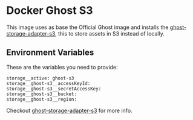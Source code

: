 # Docker Ghost S3

This image uses as base the Official Ghost image and installs the [ghost-storage-adapter-s3](https://github.com/colinmeinke/ghost-storage-adapter-s3), this to store assets in S3 instead of locally.

## Environment Variables

These are the variables you need to provide:

```
storage__active: ghost-s3
storage__ghost-s3__accessKeyId:
storage__ghost-s3__secretAccessKey:
storage__ghost-s3__bucket:
storage__ghost-s3__region:
```

Checkout [ghost-storage-adapter-s3](https://github.com/colinmeinke/ghost-storage-adapter-s3) for more info.
